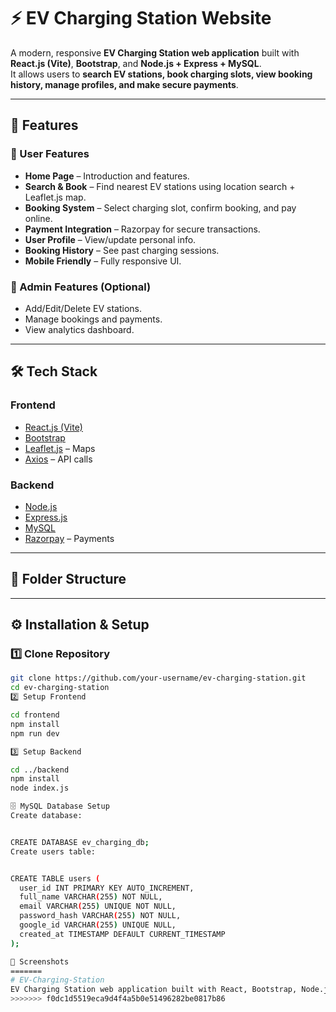 
# ⚡ EV Charging Station Website

A modern, responsive **EV Charging Station web application** built with **React.js (Vite)**, **Bootstrap**, and **Node.js + Express + MySQL**.  
It allows users to **search EV stations, book charging slots, view booking history, manage profiles, and make secure payments**.

---

## 🚀 Features

### 🔹 User Features
- **Home Page** – Introduction and features.
- **Search & Book** – Find nearest EV stations using location search + Leaflet.js map.
- **Booking System** – Select charging slot, confirm booking, and pay online.
- **Payment Integration** – Razorpay for secure transactions.
- **User Profile** – View/update personal info.
- **Booking History** – See past charging sessions.
- **Mobile Friendly** – Fully responsive UI.

### 🔹 Admin Features (Optional)
- Add/Edit/Delete EV stations.
- Manage bookings and payments.
- View analytics dashboard.

---

## 🛠 Tech Stack

### **Frontend**
- [React.js (Vite)](https://vitejs.dev/)
- [Bootstrap](https://getbootstrap.com/)
- [Leaflet.js](https://leafletjs.com/) – Maps
- [Axios](https://axios-http.com/) – API calls

### **Backend**
- [Node.js](https://nodejs.org/)
- [Express.js](https://expressjs.com/)
- [MySQL](https://www.mysql.com/)
- [Razorpay](https://razorpay.com/) – Payments

---

## 📂 Folder Structure


---

## ⚙️ Installation & Setup

### **1️⃣ Clone Repository**
```bash
git clone https://github.com/your-username/ev-charging-station.git
cd ev-charging-station
2️⃣ Setup Frontend

cd frontend
npm install
npm run dev

3️⃣ Setup Backend

cd ../backend
npm install
node index.js

🗄 MySQL Database Setup
Create database:


CREATE DATABASE ev_charging_db;
Create users table:


CREATE TABLE users (
  user_id INT PRIMARY KEY AUTO_INCREMENT,
  full_name VARCHAR(255) NOT NULL,
  email VARCHAR(255) UNIQUE NOT NULL,
  password_hash VARCHAR(255) NOT NULL,
  google_id VARCHAR(255) UNIQUE NULL,
  created_at TIMESTAMP DEFAULT CURRENT_TIMESTAMP
);

📸 Screenshots
=======
# EV-Charging-Station
EV Charging Station web application built with React, Bootstrap, Node.js, Express, and MySQL, Leaflet.ja map.
>>>>>>> f0dc1d5519eca9d4f4a5b0e51496282be0817b86
